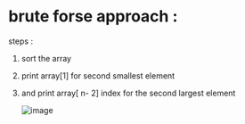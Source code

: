 # brute forse approach :
steps :
1) sort the array
2) print  array[1] for second smallest element
3) and print array[ n- 2] index for the second largest element

   ![image](https://github.com/Mogana004/Leetcode_DSA/assets/92911280/3726fdb8-5040-4d49-815c-a560bdd2838e)
